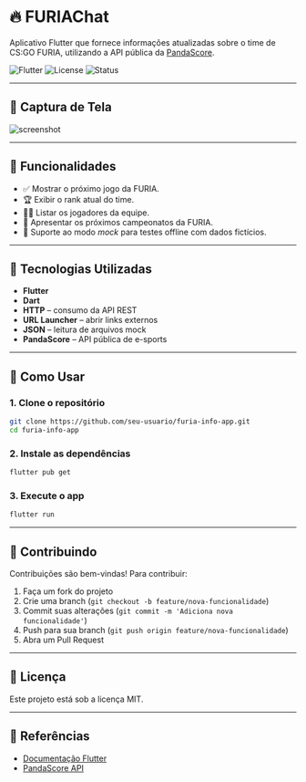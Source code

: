 # 🔥 FURIAChat

Aplicativo Flutter que fornece informações atualizadas sobre o time de CS:GO FURIA, utilizando a API pública da [PandaScore](https://pandascore.co/).

![Flutter](https://img.shields.io/badge/Flutter-v3.0-blue?logo=flutter)
![License](https://img.shields.io/badge/license-MIT-green)
![Status](https://img.shields.io/badge/status-em%20desenvolvimento-orange)

---

## 📸 Captura de Tela

<!-- Substitua por uma imagem real após subir para o GitHub -->
![screenshot](assets/images/screenshot.png)

---

## 📱 Funcionalidades

- ✅ Mostrar o próximo jogo da FURIA.
- 🏆 Exibir o rank atual do time.
- 🧑‍💻 Listar os jogadores da equipe.
- 📅 Apresentar os próximos campeonatos da FURIA.
- 🧪 Suporte ao modo *mock* para testes offline com dados fictícios.

---

## 🚀 Tecnologias Utilizadas

- **Flutter**
- **Dart**
- **HTTP** – consumo da API REST
- **URL Launcher** – abrir links externos
- **JSON** – leitura de arquivos mock
- **PandaScore** – API pública de e-sports

---

## 🔧 Como Usar

### 1. Clone o repositório

```bash
git clone https://github.com/seu-usuario/furia-info-app.git
cd furia-info-app
```

### 2. Instale as dependências

```bash
flutter pub get
```

### 3. Execute o app

```bash
flutter run
```

---

## 🤝 Contribuindo

Contribuições são bem-vindas! Para contribuir:

1. Faça um fork do projeto
2. Crie uma branch (`git checkout -b feature/nova-funcionalidade`)
3. Commit suas alterações (`git commit -m 'Adiciona nova funcionalidade'`)
4. Push para sua branch (`git push origin feature/nova-funcionalidade`)
5. Abra um Pull Request

---

## 📝 Licença

Este projeto está sob a licença MIT. 

---

## 📄 Referências

- [Documentação Flutter](https://docs.flutter.dev/)
- [PandaScore API](https://developers.pandascore.co/)